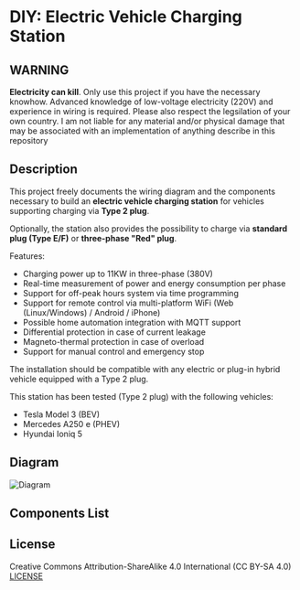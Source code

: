 # DIY: Electric Vehicle Charging Station

## WARNING

**Electricity can kill**. Only use this project if you have the necessary knowhow.  Advanced knowledge of low-voltage electricity (220V) and experience in wiring is required. Please also respect the legsilation of your own country.
I am not liable for any material and/or physical damage that may be associated with an implementation of anything describe in this repository

## Description

This project freely documents the wiring diagram and the components necessary to build an **electric vehicle charging station** for vehicles supporting charging via **Type 2 plug**.

Optionally, the station also provides the possibility to charge via **standard plug (Type E/F)** or **three-phase "Red" plug**.

Features:
- Charging power up to 11KW in three-phase (380V)
- Real-time measurement of power and energy consumption per phase
- Support for off-peak hours system via time programming
- Support for remote control via multi-platform WiFi (Web (Linux/Windows) / Android / iPhone)
- Possible home automation integration with MQTT support
- Differential protection in case of current leakage
- Magneto-thermal protection in case of overload
- Support for manual control and emergency stop

The installation should be compatible with any electric or plug-in hybrid vehicle equipped with a Type 2 plug.

This station has been tested (Type 2 plug) with the following vehicles:
- Tesla Model 3 (BEV)
- Mercedes A250 e (PHEV)
- Hyundai Ioniq 5

## Diagram

![Diagram](./schema/1_borne_de_recharge_pour_véhicule_electrique_-_11kw_.png)

## Components List

## License

Creative Commons Attribution-ShareAlike 4.0 International (CC BY-SA 4.0) [LICENSE](https://creativecommons.org/licenses/by-sa/4.0/deed.en)
